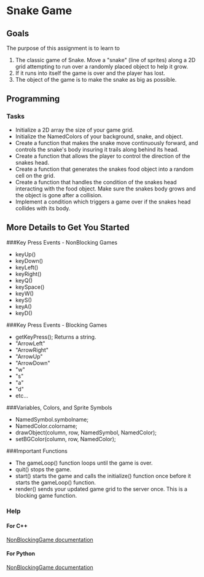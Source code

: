 Snake Game
============

Goals
 -----
 The purpose of this assignment is to learn to
 1. The classic game of Snake. Move a "snake" (line of sprites) along a 2D grid attempting to run over a randomly placed object to help it grow.
 2. If it runs into itself the game is over and the player has lost.
 3. The object of the game is to make the snake as big as possible.

Programming
-----------
### Tasks
- Initialize a 2D array the size of your game grid.
- Initialize the NamedColors of your background, snake, and object.
- Create a function that makes the snake move continuously forward, and controls the snake's body insuring it trails along behind its head.
- Create a function that allows the player to control the direction of the snakes head.
- Create a function that generates the snakes food object into a random cell on the grid.
- Create a function that handles the condition of the snakes head interacting with the food object. Make sure the snakes body grows and the object is gone after a collision.
- Implement a condition which triggers a game over if the snakes head collides with its body.

More Details to Get You Started
-------------------------------
###Key Press Events - NonBlocking Games
- keyUp()
- keyDown()
- keyLeft()
- keyRight()
- keyQ()
- keySpace()
- keyW()
- keyS()
- keyA()
- keyD()

###Key Press Events - Blocking Games
- getKeyPress(); Returns a string.
- "ArrowLeft"
- "ArrowRight"
- "ArrowUp"
- "ArrowDown"
- "w"
- "s"
- "a"
- "d"
- etc...

###Variables, Colors, and Sprite Symbols
- NamedSymbol.symbolname;
- NamedColor.colorname;
- drawObject(column, row, NamedSymbol, NamedColor);
- setBGColor(column, row, NamedColor);

###Important Functions
- The gameLoop() function loops until the game is over.
- quit() stops the game.
- start() starts the game and calls the initialize() function once before it starts the gameLoop() function.
- render() sends your updated game grid to the server once. This is a blocking game function.

### Help
#### For C++
[NonBlockingGame documentation](http://bridgesuncc.github.io/doc/cxx-api/current/html/classbridges_1_1game_1_1_non_blocking_game.html)
#### For Python
[NonBlockingGame documentation](http://bridgesuncc.github.io/doc/python-api/current/html/classbridges_1_1non__blocking__game_1_1_non_blocking_game.html)
